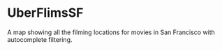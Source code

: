 UberFlimsSF
==========

A map showing all the filming locations for movies in San Francisco with autocomplete filtering. 
